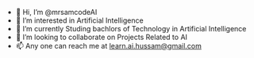 - 👋 Hi, I’m @mrsamcodeAI
- 👀 I’m interested in Artificial Intelligence
- 🌱 I’m currently Studing bachlors of Technology in Artificial Intelligence
- 💞️ I’m looking to collaborate on Projects Related to AI
- 📫 Any one can reach me at learn.ai.hussam@gmail.com

<!---
mrsamcodeAI/mrsamcodeAI is a ✨ special ✨ repository because its `README.md` (this file) appears on your GitHub profile.
You can click the Preview link to take a look at your changes.
--->
